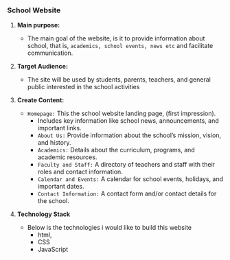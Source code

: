 
### School Website

1. **Main purpose:**
    - The main goal of the website, is it to provide information about school, that is, `academics, school events, news etc` and facilitate communication.
2. **Target Audience:** 
    - The site will be used by students, parents, teachers, and general public interested in the school activities

3. **Create Content:**
    - `Homepage:` This the school website landing page, (first impression). 
        - Includes key information like school news, announcements, and important links.
        - `About Us:` Provide information about the school’s mission, vision, and history.
        - `Academics:` Details about the curriculum, programs, and academic resources.
        - `Faculty and Staff:` A directory of teachers and staff with their roles and contact information.
        - `Calendar and Events:` A calendar for school events, holidays, and important dates.
        - `Contact Information:` A contact form and/or contact details for the school.

4. **Technology Stack**
    - Below is the technologies i would like to build this website
        - html, 
        - CSS
        - JavaScript
